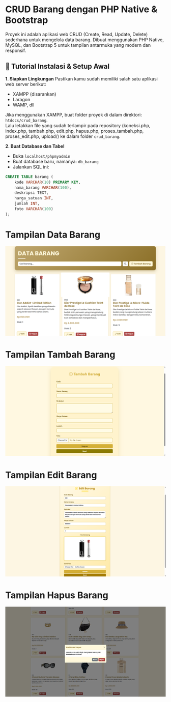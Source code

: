 # CRUD Barang dengan PHP Native & Bootstrap
Proyek ini adalah aplikasi web CRUD (Create, Read, Update, Delete) sederhana untuk mengelola data barang. Dibuat menggunakan PHP Native, MySQL, dan Bootstrap 5 untuk tampilan antarmuka yang modern dan responsif.
## 🚀 Tutorial Instalasi & Setup Awal
**1. Siapkan Lingkungan**
Pastikan kamu sudah memiliki salah satu aplikasi web server berikut:
- XAMPP (disarankan)
- Laragon
- WAMP, dll
  
Jika menggunakan XAMPP, buat folder proyek di dalam direktori: `htdocs/crud_barang`.  
Lalu letakkan file yang sudah terlampir pada repository (koneksi.php, index.php, tambah.php, edit.php, hapus.php, proses_tambah.php, proses_edit.php, upload/) ke dalam folder `crud_barang`.  
    
**2. Buat Database dan Tabel**
- Buka `localhost/phpmyadmin`  
- Buat database baru, namanya: `db_barang`  
- Jalankan SQL ini:  
```sql
CREATE TABLE barang (
    kode VARCHAR(10) PRIMARY KEY,
    nama_barang VARCHAR(100),
    deskripsi TEXT,
    harga_satuan INT,
    jumlah INT,
    foto VARCHAR(100)
);
```
# Tampilan Data Barang
![image alt](https://github.com/lmmanuela/crud-barang-php/blob/6154d14886eab120d32e975ca1f97e728783a718/tampilan_data_barang.png)
# Tampilan Tambah Barang
![image alt](https://github.com/lmmanuela/crud-barang-php/blob/00c1a89e4ee2a52dffd8c9822c28ce2a5ffad6e4/tampilan_tambah_barang.png)
# Tampilan Edit Barang
![image alt](https://github.com/lmmanuela/crud-barang-php/blob/b98119090bfcf8b9d2a4c68db775062c97405d82/tampilan_edit_barang.png)
# Tampilan Hapus Barang
![image alt](https://github.com/lmmanuela/crud-barang-php/blob/b98119090bfcf8b9d2a4c68db775062c97405d82/tampilan_hapus_barang.png)
